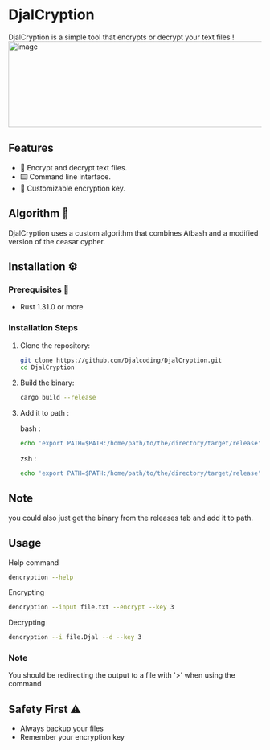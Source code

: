 # DjalCryption 

 DjalCryption is a simple tool that encrypts or decrypt your text files !
 <img width="1920" height="171" alt="image" src="https://github.com/user-attachments/assets/cd63e98c-a38c-43e8-ae03-6fcb1c5409ce" />

## Features
- 🔄 Encrypt and decrypt text files.
- ⌨️ Command line interface.
- 🔑 Customizable encryption key.

## Algorithm 🧠
DjalCryption uses a custom algorithm that combines Atbash and a modified version of the ceasar cypher.

## Installation ⚙️

### Prerequisites 🦀
- Rust 1.31.0 or more

### Installation Steps
1. Clone the repository:
   ```bash
   git clone https://github.com/Djalcoding/DjalCryption.git
   cd DjalCryption
   ```

2. Build the binary:
   ```bash
   cargo build --release
   ```
3. Add it to path :
   
   bash : 
   ```bash
   echo 'export PATH=$PATH:/home/path/to/the/directory/target/release' >> ~/.bashrc
   ```
   
   zsh : 
   ```zsh
   echo 'export PATH=$PATH:/home/path/to/the/directory/target/release' >> ~/.zshrc
   ```

## Note
you could also just get the binary from the releases tab and add it to path.
## Usage 
  Help command
  ```bash
  dencryption --help
  ```
  Encrypting
  ```bash
  dencryption --input file.txt --encrypt --key 3
  ```
  Decrypting
  ```bash
  dencryption --i file.Djal --d --key 3
  ```
  ### Note
  You should be redirecting the output to a file with '>' when using the command
## Safety First ⚠️
  - Always backup your files
  - Remember your encryption key
